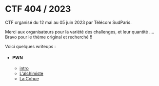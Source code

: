 # CTF 404 / 2023


CTF organisé du 12 mai au 05 juin 2023 par Télécom SudParis.

Merci aux organisateurs pour la variété des challenges, et leur quantité ....
Bravo pour le thème original et recherché !!

Voici quelques writeups :


- #### PWN
  - [intro](pwn/intro)
  - [L'alchimiste](pwn/alchimiste)
  - [La Cohue](pwn/cohue)
